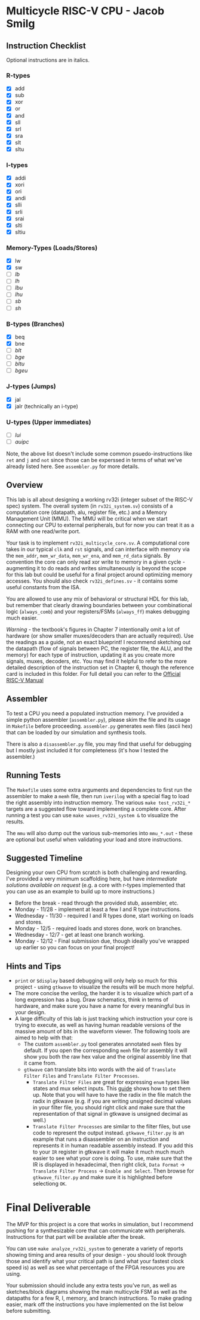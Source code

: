 # Multicycle RISC-V CPU - Jacob Smilg
## Instruction Checklist
Optional instructions are in italics.
### R-types
- [x] add
- [x] sub
- [x] xor
- [x] or
- [x] and
- [x] sll
- [x] srl
- [x] sra
- [x] slt
- [x] sltu
### I-types
- [x] addi
- [x] xori
- [x] ori
- [x] andi
- [x] slli
- [x] srli
- [x] srai
- [x] slti
- [x] sltiu
### Memory-Types (Loads/Stores)
- [x] lw
- [x] sw
- [ ] *lb*
- [ ] *lh*
- [ ] *lbu*
- [ ] *lhu*
- [ ] *sb*
- [ ] *sh*

### B-types (Branches)
- [x] beq
- [x] bne
- [ ] *blt*
- [ ] *bge*
- [ ] *bltu*
- [ ] *bgeu*
### J-types (Jumps)
- [x] jal
- [x] jalr (technically an i-type)
### U-types (Upper immediates)
- [ ] *lui*
- [ ] *auipc*

Note, the above list doesn't include some common psuedo-instructions like `ret` and `j` and `not` since those can be experssed in terms of what we've already listed here. See `assembler.py` for more details.

## Overview
This lab is all about designing a working rv32i (integer subset of the RISC-V spec) system. The overall system (in `rv32i_system.sv`) consists of a computation core (datapath, alu, register file, etc.) and a Memory Management Unit (MMU). The MMU will be critical when we start connecting our CPU to external peripherals, but for now you can treat it as a RAM with one read/write port.

Your task is to implement `rv32i_multicycle_core.sv`. A computational core takes in our typical `clk` and `rst` signals, and can interface with memory via the `mem_addr`, `mem_wr_data`, `mem_wr_ena`, and `mem_rd_data` signals. By convention the core can only read xor write to memory in a given cycle - augmenting it to do reads and writes simultaneously is beyond the scope for this lab but could be useful for a final project around optimizing memory accesses. You should also check `rv32i_defines.sv` - it contains some useful constants from the ISA.

You are allowed to use any mix of behavioral or structural HDL for this lab, but remember that clearly drawing boundaries between your combinational logic (`always_comb`) and your registers/FSMs (`always_ff`) makes debugging much easier. 

*Warning* - the textbook's figures in Chapter 7 intentionally omit a lot of hardware (or show smaller muxes/decoders than are actually required). Use the readings as a guide, not an exact blueprint! I recommend sketching out the datapath (flow of signals between PC, the register file, the ALU, and the memory) for each type of instruction, updating it as you create more signals, muxes, decoders, etc. You may find it helpful to refer to the more detailed description of the instruction set in Chapter 6, though the reference card is included in this folder. For full detail you can refer to the [Official RISC-V Manual](https://riscv.org/wp-content/uploads/2019/12/riscv-spec-20191213.pdf)


## Assembler
To test a CPU you need a populated instruction memory. I've provided a simple python assembler (`assembler.py`), please skim the file and its usage in `Makefile` before proceeding. `assembler.py` generates `memh` files (ascii hex) that can be loaded by our simulation and synthesis tools.

There is also a `disassembler.py` file, you may find that useful for debugging but I mostly just included it for completeness (it's how I tested the assembler.)


## Running Tests
The `Makefile` uses some extra arguments and dependencies to first run the assembler to make a `memh` file, then run `iverilog` with a special flag to load the right assembly into instruction memory. The various `make test_rv32i_*` targets are a suggested flow toward implementing a complete core. After running a test you can use `make waves_rv32i_system &` to visualize the results. 

The `mmu` will also dump out the various sub-memories into `mmu_*.out` - these are optional but useful when validating your load and store instructions.


## Suggested Timeline
Designing your own CPU from scratch is both challenging and rewarding. I've provided a very minimum scaffolding here, but have *intermediate solutions available on request* (e.g. a core with r-types implemented that you can use as an example to build up to more instructions.)

- Before the break - read through the provided stub, assembler, etc.
- Monday - 11/28 - implement at least a few I and R type instructions.
- Wednesday - 11/30 - required I and R types done, start working on loads and stores.
- Monday - 12/5 - required loads and stores done, work on branches.
- Wednesday - 12/7 - get at least one branch working. 
- Monday - 12/12 - Final submission due, though ideally you've wrapped up earlier so you can focus on your final project!

## Hints and Tips
- `print` or `$display` based debugging will only help so much for this project - using `gtkwave` to visualize the results will be much more helpful. 
- The more concise the verilog, the harder it is to visualize which part of a long expression has a bug. Draw schematics, think in terms of hardware, and make sure you have a name for every meaningful bus in your design.
- A large difficulty of this lab is just tracking which instruction your core is trying to execute, as well as having human readable versions of the massive amount of bits in the waveform viewer. The following tools are aimed to help with that:
  - The custom `assembler.py` tool generates annotated `memh` files by default. If you open the corresponding `memh` file for assembly it will show you both the raw hex value and the original assembly line that it came from.
  - `gtkwave` can translate bits into words with the aid of `Translate Filter Files` and `Translate Filter Processes`.
    - `Translate Filter Files` are great for expressing `enum` types like states and mux select inputs. This [guide](http://moxielogic.org/blog/gtkwave-tip-2-translate-filter-files.html) shows how to set them up. Note that you will have to have the radix in the file match the radix in gtkwave (e.g. if you are writing unsigned decimal values in your filter file, you should right click and make sure that the representation of that signal in gtkwave is unsigned decimal as well.) 
    - `Translate Filter Processes` are similar to the filter files, but use code to represent the output instead. `gtkwave_filter.py` is an example that runs a disassembler on an instruction and represents it in human readable assembly instead. If you add this to your `IR` register in gtkwave it will make it much much much easier to see what your core is doing. To use, make sure that the IR is displayed in hexadecimal, then right click, `Data Format` -> `Translate Filter Process` -> `Enable and Select`. Then browse for `gtkwave_filter.py` and make sure it is highlighted before selectiong `OK`.

# Final Deliverable
The MVP for this project is a core that works in simulation, but I recommend pushing for a synthesizable core that can communicate with peripherals. Instructions for that part will be available after the break.

You can use `make analyze_rv32i_system` to generate a variety of reports showing timing and area results of your design - you should look through those and identify what your critical path is (and what your fastest clock speed is) as well as see what percentage of the FPGA resources you are using. 

Your submission should include any extra tests you've run, as well as sketches/block diagrams showing the main multicycle FSM as well as the datapaths for a few R, I, memory, and branch instructions. To make grading easier, mark off the instructions you have implemented on the list below before submitting.
